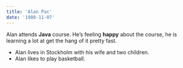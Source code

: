 ```yaml
---
title: 'Alan Pac'
date: '1988-11-07'
---
```


Alan attends **Java** course. He’s feeling **happy** about the course, he is learning a lot at get the hang of it pretty fast.

- Alan lives in Stockholm with his wife and two children.
- Alan likes to play basketball.
